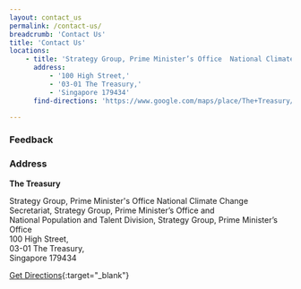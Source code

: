 ```yaml
---
layout: contact_us
permalink: /contact-us/
breadcrumb: 'Contact Us'
title: 'Contact Us'
locations:
    - title: 'Strategy Group, Prime Minister’s Office  National Climate Change Secretariat and National Population and Talent Division'
      address:
          - '100 High Street,'
          - '03-01 The Treasury,'
          - 'Singapore 179434'
      find-directions: 'https://www.google.com/maps/place/The+Treasury/@1.2909338,103.8474264,17z/data=!3m1!4b1!4m5!3m4!1s0x31da19a0dae52961:0x874a6ef518dc0dad!8m2!3d1.2909284!4d103.8496151'

---
```



### **Feedback**




### **Address**

**The Treasury**

Strategy Group, Prime Minister's Office  National Climate Change Secretariat, Strategy Group, Prime Minister’s Office and <br>
National Population and Talent Division, Strategy Group, Prime Minister’s Office <br>
100 High Street,<br> 
03-01 The Treasury,<br>
Singapore 179434

[Get Directions](https://www.google.com/maps/place/The+Treasury/@1.2909338,103.8474264,17z/data=!3m1!4b1!4m5!3m4!1s0x31da19a0dae52961:0x874a6ef518dc0dad!8m2!3d1.2909284!4d103.8496151){:target="_blank"}


